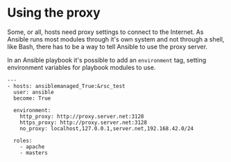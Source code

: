 # Using the proxy

Some, or all, hosts need proxy settings to connect to the Internet. As
Ansible runs most modules through it's own system and not through
a shell, like Bash, there has to be a way to tell Ansible to use the
proxy server.

In an Ansible playbook it's possible to add an `environment` tag,
setting environment variables for playbook modules to use.

```
---
- hosts: ansiblemanaged_True:&rsc_test
  user: ansible
  become: True

  environment:
    http_proxy: http://proxy.server.net:3128
    https_proxy: http://proxy.server.net:3128
    no_proxy: localhost,127.0.0.1,server.net,192.168.42.0/24

  roles:
    - apache
    - masters
```
